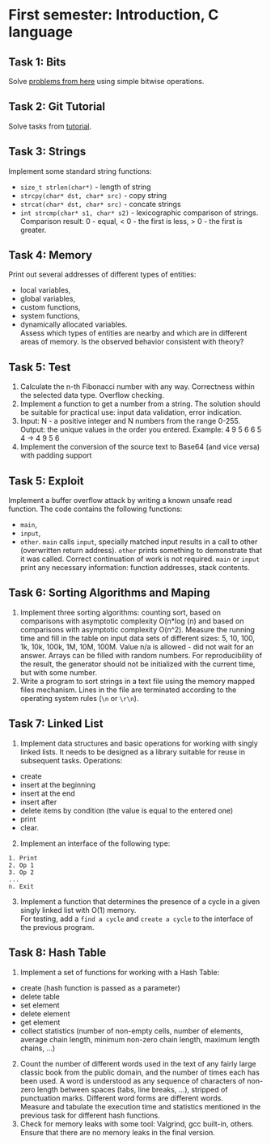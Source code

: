 # First semester: Introduction, C language
## Task 1: Bits
Solve [problems from here][1] using simple bitwise operations.
## Task 2: Git Tutorial
Solve tasks from [tutorial][2].
## Task 3: Strings
Implement some standard string functions:
- ``size_t strlen(char*)`` - length of string 
- ``strcpy(char* dst, char* src)`` - copy string
- ``strcat(char* dst, char* src)`` - concate strings
- ``int strcmp(char* s1, char* s2)`` - lexicographic comparison of strings. Comparison result: 0 - equal, < 0 - the first is less, > 0 - the first is greater.
## Task 4: Memory
Print out several addresses of different types of entities:
- local variables,
- global variables,
- custom functions,
- system functions,
- dynamically allocated variables.  
Assess which types of entities are nearby and which are in different areas of memory.
Is the observed behavior consistent with theory?
## Task 5: Test
1. Calculate the n-th Fibonacci number with any way. Correctness within the selected data type. Overflow checking.
2. Implement a function to get a number from a string. The solution should be suitable for practical use: input data validation, error indication.
3. Input: N - a positive integer and N numbers from the range 0-255.  
Output: the unique values in the order you entered.
Example: 4 9 5 6 6 5 4 -> 4 9 5 6
4. Implement the conversion of the source text to Base64 (and vice versa) with padding support
## Task 5: Exploit
Implement a buffer overflow attack by writing a known unsafe read function.
The code contains the following functions:
- ``main``,
- ``input``,
- ``other``.
``main`` calls ``input``, specially matched input results in a call to other (overwritten return address). ``other`` prints something to demonstrate that it was called. Correct continuation of work is not required.
``main`` or ``input`` print any necessary information: function addresses, stack contents.
## Task 6: Sorting Algorithms and Maping
1. Implement three sorting algorithms: counting sort, based on comparisons with asymptotic complexity O(n*log (n) and based on comparisons with asymptotic complexity O(n^2). Measure the running time and fill in the table on input data sets of different sizes: 5, 10, 100, 1k, 10k, 100k, 1M, 10M, 100M. Value n/a is allowed - did not wait for an answer.
Arrays can be filled with random numbers. For reproducibility of the result, the generator should not be initialized with the current time, but with some number.
2. Write a program to sort strings in a text file using the memory mapped files mechanism. Lines in the file are terminated according to the operating system rules (``\n`` or ``\r\n``).
## Task 7: Linked List
1. Implement data structures and basic operations for working with singly linked lists. It needs to be designed as a library suitable for reuse in subsequent tasks.
Operations: 
- create  
- insert at the beginning 
- insert at the end
- insert after 
- delete items by condition (the value is equal to the entered one) 
- print 
- clear.
2. Implement an interface of the following type:  
```
1. Print
2. Op 1
3. Op 2
...
n. Exit
```
3. Implement a function that determines the presence of a cycle in a given singly linked list with O(1) memory.  
For testing, add a ``find a cycle`` and ``create a cycle`` to the interface of the previous program.
## Task 8: Hash Table
1. Implement a set of functions for working with a Hash Table: 
- create (hash function is passed as a parameter) 
- delete table 
- set element 
- delete element
- get element 
- collect statistics (number of non-empty cells, number of elements, average chain length, minimum non-zero chain length, maximum length chains, ...)
2. Count the number of different words used in the text of any fairly large classic book from the public domain, and the number of times each has been used. A word is understood as any sequence of characters of non-zero length between spaces (tabs, line breaks, ...), stripped of punctuation marks. Different word forms are different words.  
Measure and tabulate the execution time and statistics mentioned in the previous task for different hash functions.
3. Check for memory leaks with some tool: Valgrind, gcc built-in, others. Ensure that there are no memory leaks in the final version. 


[1]: https://www.dropbox.com/s/3y18r7a7er1qj96/task_1_171_2015.pdf?dl=0
[2]: https://learngitbranching.js.org/?locale=ru_EN
